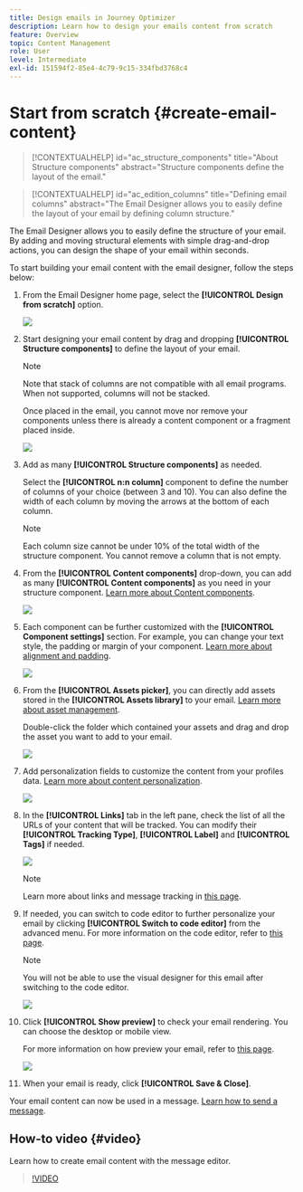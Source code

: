 ```yaml
---
title: Design emails in Journey Optimizer
description: Learn how to design your emails content from scratch
feature: Overview
topic: Content Management
role: User
level: Intermediate
exl-id: 151594f2-85e4-4c79-9c15-334fbd3768c4
---
```

# Start from scratch {#create-email-content}

>[!CONTEXTUALHELP]
>id="ac_structure_components"
>title="About Structure components"
>abstract="Structure components define the layout of the email."

>[!CONTEXTUALHELP]
>id="ac_edition_columns"
>title="Defining email columns"
>abstract="The Email Designer allows you to easily define the layout of your email by defining column structure."

The Email Designer allows you to easily define the structure of your email. By adding and moving structural elements with simple drag-and-drop actions, you can design the shape of your email within seconds.

To start building your email content with the email designer, follow the steps below:

1. From the Email Designer home page, select the **[!UICONTROL Design from scratch]** option.

    ![](assets/email_designer.png)

1. Start designing your email content by drag and dropping **[!UICONTROL Structure components]** to define the layout of your email.

   >[!NOTE]
   >
   >Note that stack of columns are not compatible with all email programs. When not supported, columns will not be stacked.
   >
   >Once placed in the email, you cannot move nor remove your components unless there is already a content component or a fragment placed inside.

    ![](assets/email_designer_2.png)

1. Add as many **[!UICONTROL Structure components]** as needed.

   Select the **[!UICONTROL n:n column]** component to define the number of columns of your choice (between 3 and 10). You can also define the width of each column by moving the arrows at the bottom of each column.

   >[!NOTE]
   >
   >Each column size cannot be under 10% of the total width of the structure component. You cannot remove a column that is not empty.

1. From the **[!UICONTROL Content components]** drop-down, you can add as many **[!UICONTROL Content components]** as you need in your structure component. [Learn more about Content components](content-components.md).

    ![](assets/email_designer_3.png)

1. Each component can be further customized with the **[!UICONTROL Component settings]** section. For example, you can change your text style, the padding or margin of your component. [Learn more about alignment and padding](adjusting-vertical-alignment-and-padding.md).

    ![](assets/email_designer_4.png)

1. From the **[!UICONTROL Assets picker]**, you can directly add assets stored in the **[!UICONTROL Assets library]** to your email. [Learn more about asset management](assets-essentials.md).

    Double-click the folder which contained your assets and drag and drop the asset you want to add to your email.

    ![](assets/email_designer_5.png)

1. Add personalization fields to customize the content from your profiles data. [Learn more about content personalization](../personalization/personalize.md).

    ![](assets/email_designer_6.png)

1. In the **[!UICONTROL Links]** tab in the left pane, check the list of all the URLs of your content that will be tracked. You can modify their **[!UICONTROL Tracking Type]**, **[!UICONTROL Label]** and **[!UICONTROL Tags]** if needed.

    ![](assets/email_designer_7.png)

    >[!NOTE]
    >
    >Learn more about links and message tracking in [this page](message-tracking.md).

1. If needed, you can switch to code editor to further personalize your email by clicking **[!UICONTROL Switch to code editor]** from the advanced menu. For more information on the code editor, refer to [this page](code-content.md#).

    >[!NOTE]
    >
    >You will not be able to use the visual designer for this email after switching to the code editor.

    ![](assets/email_designer_26.png)

1. Click **[!UICONTROL Show preview]** to check your email rendering. You can choose the desktop or mobile view.

    For more information on how preview your email, refer to [this page](preview.md).

    ![](assets/email_designer_8.png)

1. When your email is ready, click **[!UICONTROL Save & Close]**.

Your email content can now be used in a message. [Learn how to send a message](../messages/publish-manage-message.md).

## How-to video {#video}

Learn how to create email content with the message editor.

>[!VIDEO](https://video.tv.adobe.com/v/334150?quality=12)